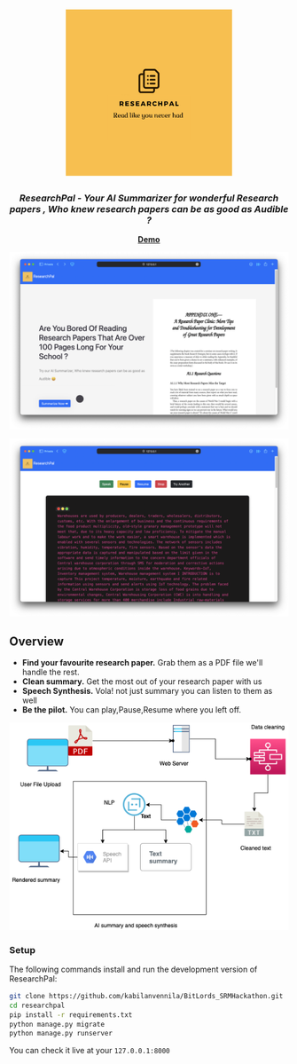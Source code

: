 <h1 align="center">
	<img
		width="300"
		alt="ResearchPal"
		src="mockups/logo.jpeg">
</h1>

<h3 align="center"><i>
	ResearchPal - Your AI Summarizer for wonderful Research papers , Who knew research papers can be as good as Audible ?</i>
</h3>

<p align="center">
	<strong>
		<a href="https://youtu.be/s827jXwK2OA">Demo</a>
	</strong>
</p>
<p align="center">
	<img src="mockups/mock1.png" width="550">
</p>
<p align="center">
	<img src="mockups/mock2.png" width="550">
</p>

## Overview

- **Find your favourite research paper.** Grab them as a PDF file we'll handle the rest.
- **Clean summary.** Get the most out of your research paper with us 
- **Speech Synthesis.** Vola! not just summary you can listen to them as well 
- **Be the pilot.** You can play,Pause,Resume where you left off.

<p align="center">
	<img src="mockups/Arch.png" width="550">
</p>

### Setup

The following commands install and run the development version of ResearchPal:

```sh
git clone https://github.com/kabilanvennila/BitLords_SRMHackathon.git
cd researchpal
pip install -r requirements.txt
python manage.py migrate
python manage.py runserver
```
You can check it live at your `127.0.0.1:8000`
